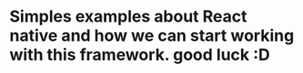# Simples examples about React native and how we can start working with this framework. good luck :D
